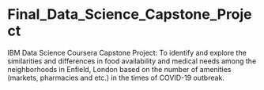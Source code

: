 # Final_Data_Science_Capstone_Project
IBM Data Science Coursera Capstone Project: To identify and explore the similarities and differences in food availability and medical needs among the neighborhoods in Enfield, London based on the number of amenities (markets, pharmacies and etc.) in the times of COVID-19 outbreak.